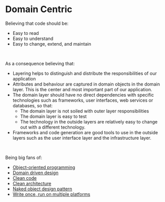 # Domain Centric

Believing that code should be:
-	Easy to read
-	Easy to understand
-	Easy to change, extend, and maintain

<br>

As a consequence believing that:
-   Layering helps to distinguish and distribute the responsibilities of our application
-	Attributes and behaviour are captured in domain objects in the domain layer. This is the center and most important part of our application.
-	The domain layer should have no direct dependencies with specific technologies such as frameworks, user interfaces, web services or databases, so that:
    - The domain layer is not soiled with outer layer responsibilities
    - The domain layer is easy to test
    - The technology in the outside layers are relatively easy to change out with a different technology.
-	Frameworks and code generation are good tools to use in the outside layers such as the user interface layer and the infrastructure layer.

<br>

Being big fans of:
-   [Object-oriented programming](https://en.wikipedia.org/wiki/Object-oriented_programming)
-	[Domain driven design](https://www.google.com/search?q=domain+driven+design)
-	[Clean code](https://www.google.com/search?q=clean+code)
-	[Clean architecture](https://www.google.com/search?q=clean+architecture)
-	[Naked object design pattern](https://en.wikipedia.org/wiki/Naked_objects)
-	[Write once, run on multiple platforms](https://www.codenameone.com/blog/top-10-best-cross-platform-app-development-frameworks-in-2021.html)
